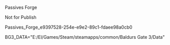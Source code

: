 Passives Forge

Not for Publish

Passives_Forge_e9397528-254e-e9e2-89c1-fdaee98a0cb0

BG3_DATA="E:/El/Games/Steam/steamapps/common/Baldurs Gate 3/Data"
